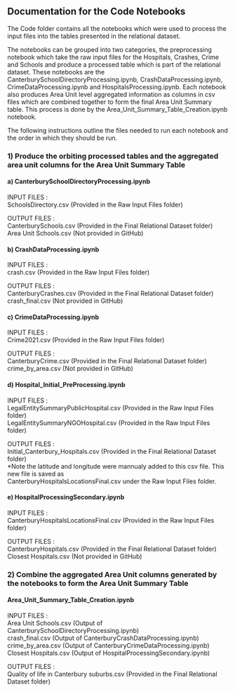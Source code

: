 ## Documentation for the Code Notebooks

The Code folder contains all the notebooks which were used to process the input files into the tables presented in the relational dataset. 

The notebooks can be grouped into two categories, the preprocessing notebook which take the raw input files for the Hospitals, Crashes, Crime and Schools and 
produce a processed table which is part of the relational dataset. These notebooks are the CanterburySchoolDirectoryProcessing.ipynb, CrashDataProcessing.ipynb, 
CrimeDataProcessing.ipynb and HospitalsProcessing.ipynb. Each notebook also produces Area Unit level aggregated information as columns in csv files which are 
combined together to form the final Area Unit Summary table. This process is done by the Area_Unit_Summary_Table_Creation.ipynb notebook.

The following instructions outline the files needed to run each notebook and the order in which they should be run.

### 1) Produce the orbiting processed tables and the aggregated area unit columns for the Area Unit Summary Table

#### a) CanterburySchoolDirectoryProcessing.ipynb

INPUT FILES :  
SchoolsDirectory.csv (Provided in the Raw Input Files folder)

OUTPUT FILES :  
CanterburySchools.csv (Provided in the Final Relational Dataset folder)  
Area Unit Schools.csv (Not provided in GitHub)

#### b) CrashDataProcessing.ipynb

INPUT FILES :  
crash.csv (Provided in the Raw Input Files folder)

OUTPUT FILES :  
CanterburyCrashes.csv (Provided in the Final Relational Dataset folder)  
crash_final.csv (Not provided in GitHub)

#### c) CrimeDataProcessing.ipynb

INPUT FILES :  
Crime2021.csv (Provided in the Raw Input Files folder)  

OUTPUT FILES :  
CanterburyCrime.csv (Provided in the Final Relational Dataset folder)  
crime_by_area.csv (Not provided in GitHub)  

#### d) Hospital_Initial_PreProcessing.ipynb

INPUT FILES :  
LegalEntitySummaryPublicHospital.csv (Provided in the Raw Input Files folder)  
LegalEntitySummaryNGOHospital.csv (Provided in the Raw Input Files folder)  

OUTPUT FILES :  
Initial_Canterbury_Hospitals.csv (Provided in the Final Relational Dataset folder)  
*Note the latitude and longitude were mannualy added to this csv file. This new file is saved as    
CanterburyHospitalsLocationsFinal.csv under the Raw Input Files folder.  

#### e) HospitalProcessingSecondary.ipynb

INPUT FILES :   
CanterburyHospitalsLocationsFinal.csv (Provided in the Raw Input Files folder)  

OUTPUT FILES :   
CanterburyHospitals.csv (Provided in the Final Relational Dataset folder)  
Closest Hospitals.csv (Not provided in GitHub)  

### 2) Combine the aggregated Area Unit columns generated by the notebooks to form the Area Unit Summary Table

#### Area_Unit_Summary_Table_Creation.ipynb

INPUT FILES :   
Area Unit Schools.csv (Output of CanterburySchoolDirectoryProcessing.ipynb)  
crash_final.csv (Output of CanterburyCrashDataProcessing.ipynb)  
crime_by_area.csv (Output of CanterburyCrimeDataProcessing.ipynb)  
Closest Hospitals.csv (Output of HospitalProcessingSecondary.ipynb)  

OUTPUT FILES :   
Quality of life in Canterbury suburbs.csv (Provided in the Final Relational Dataset folder)  


